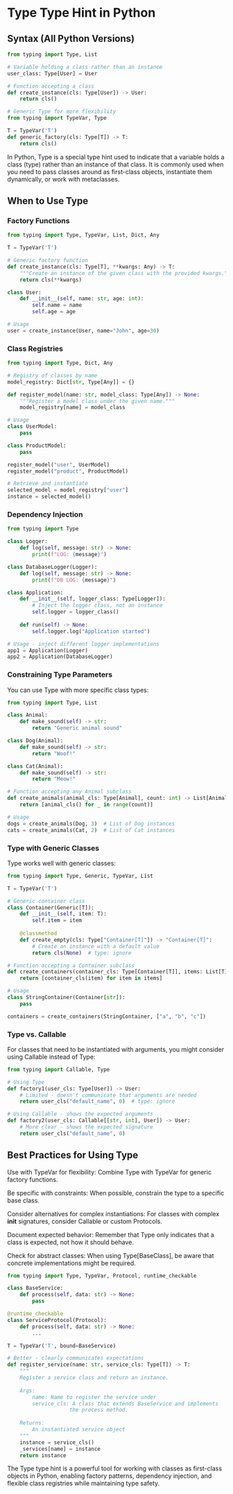 # Type Type Hint in Python

## Syntax (All Python Versions)
```python
from typing import Type, List

# Variable holding a class rather than an instance
user_class: Type[User] = User

# Function accepting a class
def create_instance(cls: Type[User]) -> User:
    return cls()

# Generic Type for more flexibility
from typing import TypeVar, Type

T = TypeVar('T')
def generic_factory(cls: Type[T]) -> T:
    return cls()
```

In Python, Type is a special type hint used to indicate that a variable holds a class (type) rather than an instance of that class. It is commonly used when you need to pass classes around as first-class objects, instantiate them dynamically, or work with metaclasses.

## When to Use Type

### Factory Functions
```python
from typing import Type, TypeVar, List, Dict, Any

T = TypeVar('T')

# Generic factory function
def create_instance(cls: Type[T], **kwargs: Any) -> T:
    """Create an instance of the given class with the provided kwargs."""
    return cls(**kwargs)

class User:
    def __init__(self, name: str, age: int):
        self.name = name
        self.age = age

# Usage
user = create_instance(User, name="John", age=30)
```

### Class Registries
```python
from typing import Type, Dict, Any

# Registry of classes by name
model_registry: Dict[str, Type[Any]] = {}

def register_model(name: str, model_class: Type[Any]) -> None:
    """Register a model class under the given name."""
    model_registry[name] = model_class

# Usage
class UserModel:
    pass

class ProductModel:
    pass

register_model("user", UserModel)
register_model("product", ProductModel)

# Retrieve and instantiate
selected_model = model_registry["user"]
instance = selected_model()
```

### Dependency Injection
```python
from typing import Type

class Logger:
    def log(self, message: str) -> None:
        print(f"LOG: {message}")

class DatabaseLogger(Logger):
    def log(self, message: str) -> None:
        print(f"DB LOG: {message}")

class Application:
    def __init__(self, logger_class: Type[Logger]):
        # Inject the logger class, not an instance
        self.logger = logger_class()
    
    def run(self) -> None:
        self.logger.log("Application started")

# Usage - inject different logger implementations
app1 = Application(Logger)
app2 = Application(DatabaseLogger)
```

### Constraining Type Parameters
You can use Type with more specific class types:
```python
from typing import Type, List

class Animal:
    def make_sound(self) -> str:
        return "Generic animal sound"

class Dog(Animal):
    def make_sound(self) -> str:
        return "Woof!"

class Cat(Animal):
    def make_sound(self) -> str:
        return "Meow!"

# Function accepting any Animal subclass
def create_animals(animal_cls: Type[Animal], count: int) -> List[Animal]:
    return [animal_cls() for _ in range(count)]

# Usage
dogs = create_animals(Dog, 3)  # List of Dog instances
cats = create_animals(Cat, 2)  # List of Cat instances
```

### Type with Generic Classes
Type works well with generic classes:
```python
from typing import Type, Generic, TypeVar, List

T = TypeVar('T')

# Generic container class
class Container(Generic[T]):
    def __init__(self, item: T):
        self.item = item
    
    @classmethod
    def create_empty(cls: Type["Container[T]"]) -> "Container[T]":
        # Create an instance with a default value
        return cls(None)  # type: ignore

# Function accepting a Container subclass
def create_containers(container_cls: Type[Container[T]], items: List[T]) -> List[Container[T]]:
    return [container_cls(item) for item in items]

# Usage
class StringContainer(Container[str]):
    pass

containers = create_containers(StringContainer, ["a", "b", "c"])
```

### Type vs. Callable
For classes that need to be instantiated with arguments, you might consider using Callable instead of Type:
```python
from typing import Callable, Type

# Using Type
def factory1(user_cls: Type[User]) -> User:
    # Limited - doesn't communicate that arguments are needed
    return user_cls("default_name", 0)  # type: ignore

# Using Callable - shows the expected arguments
def factory2(user_cls: Callable[[str, int], User]) -> User:
    # More clear - shows the expected signature
    return user_cls("default_name", 0)
```

## Best Practices for Using Type
Use with TypeVar for flexibility: Combine Type with TypeVar for generic factory functions.

Be specific with constraints: When possible, constrain the type to a specific base class.

Consider alternatives for complex instantiations: For classes with complex __init__ signatures, consider Callable or custom Protocols.

Document expected behavior: Remember that Type only indicates that a class is expected, not how it should behave.

Check for abstract classes: When using Type[BaseClass], be aware that concrete implementations might be required.

```python
from typing import Type, TypeVar, Protocol, runtime_checkable

class BaseService:
    def process(self, data: str) -> None:
        pass

@runtime_checkable
class ServiceProtocol(Protocol):
    def process(self, data: str) -> None:
        ...

T = TypeVar('T', bound=BaseService)

# Better - clearly communicates expectations
def register_service(name: str, service_cls: Type[T]) -> T:
    """
    Register a service class and return an instance.
    
    Args:
        name: Name to register the service under
        service_cls: A class that extends BaseService and implements
                    the process method.
    
    Returns:
        An instantiated service object
    """
    instance = service_cls()
    _services[name] = instance
    return instance
```

The Type type hint is a powerful tool for working with classes as first-class objects in Python, enabling factory patterns, dependency injection, and flexible class registries while maintaining type safety.

